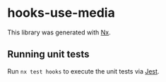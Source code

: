 # hooks-use-media

This library was generated with [Nx](https://nx.dev).

## Running unit tests

Run `nx test hooks` to execute the unit tests via [Jest](https://jestjs.io).
